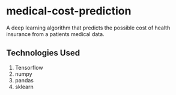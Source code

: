 # medical-cost-prediction
A deep learning algorithm that predicts the possible cost of health insurance from a patients medical data.

## Technologies Used
1. Tensorflow
2. numpy
3. pandas
4. sklearn
